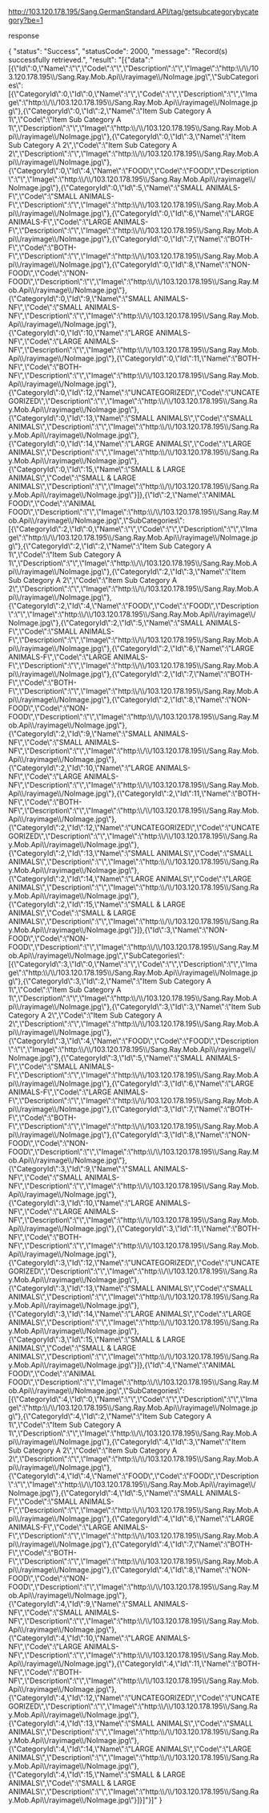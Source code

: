 http://103.120.178.195/Sang.GermanStandard.API/tag/getsubcategorybycategory?be=1

response 


{
  "status": "Success",
  "statusCode": 2000,
  "message": "Record(s) successfully retrieved.",
  "result": "[{\"data\":\"[{\\\"Id\\\":0,\\\"Name\\\":\\\"\\\",\\\"Code\\\":\\\"\\\",\\\"Description\\\":\\\"\\\",\\\"Image\\\":\\\"http:\\\\/\\\\/103.120.178.195\\\\/Sang.Ray.Mob.Api\\\\/rayimage\\\\/NoImage.jpg\\\",\\\"SubCategories\\\":[{\\\"CategoryId\\\":0,\\\"Id\\\":0,\\\"Name\\\":\\\"\\\",\\\"Code\\\":\\\"\\\",\\\"Description\\\":\\\"\\\",\\\"Image\\\":\\\"http:\\\\/\\\\/103.120.178.195\\\\/Sang.Ray.Mob.Api\\\\/rayimage\\\\/NoImage.jpg\\\"},{\\\"CategoryId\\\":0,\\\"Id\\\":2,\\\"Name\\\":\\\"Item Sub Category A 1\\\",\\\"Code\\\":\\\"Item Sub Category A 1\\\",\\\"Description\\\":\\\"\\\",\\\"Image\\\":\\\"http:\\\\/\\\\/103.120.178.195\\\\/Sang.Ray.Mob.Api\\\\/rayimage\\\\/NoImage.jpg\\\"},{\\\"CategoryId\\\":0,\\\"Id\\\":3,\\\"Name\\\":\\\"Item Sub Category A 2\\\",\\\"Code\\\":\\\"Item Sub Category A 2\\\",\\\"Description\\\":\\\"\\\",\\\"Image\\\":\\\"http:\\\\/\\\\/103.120.178.195\\\\/Sang.Ray.Mob.Api\\\\/rayimage\\\\/NoImage.jpg\\\"},{\\\"CategoryId\\\":0,\\\"Id\\\":4,\\\"Name\\\":\\\"FOOD\\\",\\\"Code\\\":\\\"FOOD\\\",\\\"Description\\\":\\\"\\\",\\\"Image\\\":\\\"http:\\\\/\\\\/103.120.178.195\\\\/Sang.Ray.Mob.Api\\\\/rayimage\\\\/NoImage.jpg\\\"},{\\\"CategoryId\\\":0,\\\"Id\\\":5,\\\"Name\\\":\\\"SMALL ANIMALS-F\\\",\\\"Code\\\":\\\"SMALL ANIMALS-F\\\",\\\"Description\\\":\\\"\\\",\\\"Image\\\":\\\"http:\\\\/\\\\/103.120.178.195\\\\/Sang.Ray.Mob.Api\\\\/rayimage\\\\/NoImage.jpg\\\"},{\\\"CategoryId\\\":0,\\\"Id\\\":6,\\\"Name\\\":\\\"LARGE ANIMALS-F\\\",\\\"Code\\\":\\\"LARGE ANIMALS-F\\\",\\\"Description\\\":\\\"\\\",\\\"Image\\\":\\\"http:\\\\/\\\\/103.120.178.195\\\\/Sang.Ray.Mob.Api\\\\/rayimage\\\\/NoImage.jpg\\\"},{\\\"CategoryId\\\":0,\\\"Id\\\":7,\\\"Name\\\":\\\"BOTH-F\\\",\\\"Code\\\":\\\"BOTH-F\\\",\\\"Description\\\":\\\"\\\",\\\"Image\\\":\\\"http:\\\\/\\\\/103.120.178.195\\\\/Sang.Ray.Mob.Api\\\\/rayimage\\\\/NoImage.jpg\\\"},{\\\"CategoryId\\\":0,\\\"Id\\\":8,\\\"Name\\\":\\\"NON-FOOD\\\",\\\"Code\\\":\\\"NON-FOOD\\\",\\\"Description\\\":\\\"\\\",\\\"Image\\\":\\\"http:\\\\/\\\\/103.120.178.195\\\\/Sang.Ray.Mob.Api\\\\/rayimage\\\\/NoImage.jpg\\\"},{\\\"CategoryId\\\":0,\\\"Id\\\":9,\\\"Name\\\":\\\"SMALL ANIMALS-NF\\\",\\\"Code\\\":\\\"SMALL ANIMALS-NF\\\",\\\"Description\\\":\\\"\\\",\\\"Image\\\":\\\"http:\\\\/\\\\/103.120.178.195\\\\/Sang.Ray.Mob.Api\\\\/rayimage\\\\/NoImage.jpg\\\"},{\\\"CategoryId\\\":0,\\\"Id\\\":10,\\\"Name\\\":\\\"LARGE ANIMALS-NF\\\",\\\"Code\\\":\\\"LARGE ANIMALS-NF\\\",\\\"Description\\\":\\\"\\\",\\\"Image\\\":\\\"http:\\\\/\\\\/103.120.178.195\\\\/Sang.Ray.Mob.Api\\\\/rayimage\\\\/NoImage.jpg\\\"},{\\\"CategoryId\\\":0,\\\"Id\\\":11,\\\"Name\\\":\\\"BOTH-NF\\\",\\\"Code\\\":\\\"BOTH-NF\\\",\\\"Description\\\":\\\"\\\",\\\"Image\\\":\\\"http:\\\\/\\\\/103.120.178.195\\\\/Sang.Ray.Mob.Api\\\\/rayimage\\\\/NoImage.jpg\\\"},{\\\"CategoryId\\\":0,\\\"Id\\\":12,\\\"Name\\\":\\\"UNCATEGORIZED\\\",\\\"Code\\\":\\\"UNCATEGORIZED\\\",\\\"Description\\\":\\\"\\\",\\\"Image\\\":\\\"http:\\\\/\\\\/103.120.178.195\\\\/Sang.Ray.Mob.Api\\\\/rayimage\\\\/NoImage.jpg\\\"},{\\\"CategoryId\\\":0,\\\"Id\\\":13,\\\"Name\\\":\\\"SMALL ANIMALS\\\",\\\"Code\\\":\\\"SMALL ANIMALS\\\",\\\"Description\\\":\\\"\\\",\\\"Image\\\":\\\"http:\\\\/\\\\/103.120.178.195\\\\/Sang.Ray.Mob.Api\\\\/rayimage\\\\/NoImage.jpg\\\"},{\\\"CategoryId\\\":0,\\\"Id\\\":14,\\\"Name\\\":\\\"LARGE ANIMALS\\\",\\\"Code\\\":\\\"LARGE ANIMALS\\\",\\\"Description\\\":\\\"\\\",\\\"Image\\\":\\\"http:\\\\/\\\\/103.120.178.195\\\\/Sang.Ray.Mob.Api\\\\/rayimage\\\\/NoImage.jpg\\\"},{\\\"CategoryId\\\":0,\\\"Id\\\":15,\\\"Name\\\":\\\"SMALL & LARGE ANIMALS\\\",\\\"Code\\\":\\\"SMALL & LARGE ANIMALS\\\",\\\"Description\\\":\\\"\\\",\\\"Image\\\":\\\"http:\\\\/\\\\/103.120.178.195\\\\/Sang.Ray.Mob.Api\\\\/rayimage\\\\/NoImage.jpg\\\"}]},{\\\"Id\\\":2,\\\"Name\\\":\\\"ANIMAL FOOD\\\",\\\"Code\\\":\\\"ANIMAL FOOD\\\",\\\"Description\\\":\\\"\\\",\\\"Image\\\":\\\"http:\\\\/\\\\/103.120.178.195\\\\/Sang.Ray.Mob.Api\\\\/rayimage\\\\/NoImage.jpg\\\",\\\"SubCategories\\\":[{\\\"CategoryId\\\":2,\\\"Id\\\":0,\\\"Name\\\":\\\"\\\",\\\"Code\\\":\\\"\\\",\\\"Description\\\":\\\"\\\",\\\"Image\\\":\\\"http:\\\\/\\\\/103.120.178.195\\\\/Sang.Ray.Mob.Api\\\\/rayimage\\\\/NoImage.jpg\\\"},{\\\"CategoryId\\\":2,\\\"Id\\\":2,\\\"Name\\\":\\\"Item Sub Category A 1\\\",\\\"Code\\\":\\\"Item Sub Category A 1\\\",\\\"Description\\\":\\\"\\\",\\\"Image\\\":\\\"http:\\\\/\\\\/103.120.178.195\\\\/Sang.Ray.Mob.Api\\\\/rayimage\\\\/NoImage.jpg\\\"},{\\\"CategoryId\\\":2,\\\"Id\\\":3,\\\"Name\\\":\\\"Item Sub Category A 2\\\",\\\"Code\\\":\\\"Item Sub Category A 2\\\",\\\"Description\\\":\\\"\\\",\\\"Image\\\":\\\"http:\\\\/\\\\/103.120.178.195\\\\/Sang.Ray.Mob.Api\\\\/rayimage\\\\/NoImage.jpg\\\"},{\\\"CategoryId\\\":2,\\\"Id\\\":4,\\\"Name\\\":\\\"FOOD\\\",\\\"Code\\\":\\\"FOOD\\\",\\\"Description\\\":\\\"\\\",\\\"Image\\\":\\\"http:\\\\/\\\\/103.120.178.195\\\\/Sang.Ray.Mob.Api\\\\/rayimage\\\\/NoImage.jpg\\\"},{\\\"CategoryId\\\":2,\\\"Id\\\":5,\\\"Name\\\":\\\"SMALL ANIMALS-F\\\",\\\"Code\\\":\\\"SMALL ANIMALS-F\\\",\\\"Description\\\":\\\"\\\",\\\"Image\\\":\\\"http:\\\\/\\\\/103.120.178.195\\\\/Sang.Ray.Mob.Api\\\\/rayimage\\\\/NoImage.jpg\\\"},{\\\"CategoryId\\\":2,\\\"Id\\\":6,\\\"Name\\\":\\\"LARGE ANIMALS-F\\\",\\\"Code\\\":\\\"LARGE ANIMALS-F\\\",\\\"Description\\\":\\\"\\\",\\\"Image\\\":\\\"http:\\\\/\\\\/103.120.178.195\\\\/Sang.Ray.Mob.Api\\\\/rayimage\\\\/NoImage.jpg\\\"},{\\\"CategoryId\\\":2,\\\"Id\\\":7,\\\"Name\\\":\\\"BOTH-F\\\",\\\"Code\\\":\\\"BOTH-F\\\",\\\"Description\\\":\\\"\\\",\\\"Image\\\":\\\"http:\\\\/\\\\/103.120.178.195\\\\/Sang.Ray.Mob.Api\\\\/rayimage\\\\/NoImage.jpg\\\"},{\\\"CategoryId\\\":2,\\\"Id\\\":8,\\\"Name\\\":\\\"NON-FOOD\\\",\\\"Code\\\":\\\"NON-FOOD\\\",\\\"Description\\\":\\\"\\\",\\\"Image\\\":\\\"http:\\\\/\\\\/103.120.178.195\\\\/Sang.Ray.Mob.Api\\\\/rayimage\\\\/NoImage.jpg\\\"},{\\\"CategoryId\\\":2,\\\"Id\\\":9,\\\"Name\\\":\\\"SMALL ANIMALS-NF\\\",\\\"Code\\\":\\\"SMALL ANIMALS-NF\\\",\\\"Description\\\":\\\"\\\",\\\"Image\\\":\\\"http:\\\\/\\\\/103.120.178.195\\\\/Sang.Ray.Mob.Api\\\\/rayimage\\\\/NoImage.jpg\\\"},{\\\"CategoryId\\\":2,\\\"Id\\\":10,\\\"Name\\\":\\\"LARGE ANIMALS-NF\\\",\\\"Code\\\":\\\"LARGE ANIMALS-NF\\\",\\\"Description\\\":\\\"\\\",\\\"Image\\\":\\\"http:\\\\/\\\\/103.120.178.195\\\\/Sang.Ray.Mob.Api\\\\/rayimage\\\\/NoImage.jpg\\\"},{\\\"CategoryId\\\":2,\\\"Id\\\":11,\\\"Name\\\":\\\"BOTH-NF\\\",\\\"Code\\\":\\\"BOTH-NF\\\",\\\"Description\\\":\\\"\\\",\\\"Image\\\":\\\"http:\\\\/\\\\/103.120.178.195\\\\/Sang.Ray.Mob.Api\\\\/rayimage\\\\/NoImage.jpg\\\"},{\\\"CategoryId\\\":2,\\\"Id\\\":12,\\\"Name\\\":\\\"UNCATEGORIZED\\\",\\\"Code\\\":\\\"UNCATEGORIZED\\\",\\\"Description\\\":\\\"\\\",\\\"Image\\\":\\\"http:\\\\/\\\\/103.120.178.195\\\\/Sang.Ray.Mob.Api\\\\/rayimage\\\\/NoImage.jpg\\\"},{\\\"CategoryId\\\":2,\\\"Id\\\":13,\\\"Name\\\":\\\"SMALL ANIMALS\\\",\\\"Code\\\":\\\"SMALL ANIMALS\\\",\\\"Description\\\":\\\"\\\",\\\"Image\\\":\\\"http:\\\\/\\\\/103.120.178.195\\\\/Sang.Ray.Mob.Api\\\\/rayimage\\\\/NoImage.jpg\\\"},{\\\"CategoryId\\\":2,\\\"Id\\\":14,\\\"Name\\\":\\\"LARGE ANIMALS\\\",\\\"Code\\\":\\\"LARGE ANIMALS\\\",\\\"Description\\\":\\\"\\\",\\\"Image\\\":\\\"http:\\\\/\\\\/103.120.178.195\\\\/Sang.Ray.Mob.Api\\\\/rayimage\\\\/NoImage.jpg\\\"},{\\\"CategoryId\\\":2,\\\"Id\\\":15,\\\"Name\\\":\\\"SMALL & LARGE ANIMALS\\\",\\\"Code\\\":\\\"SMALL & LARGE ANIMALS\\\",\\\"Description\\\":\\\"\\\",\\\"Image\\\":\\\"http:\\\\/\\\\/103.120.178.195\\\\/Sang.Ray.Mob.Api\\\\/rayimage\\\\/NoImage.jpg\\\"}]},{\\\"Id\\\":3,\\\"Name\\\":\\\"NON-FOOD\\\",\\\"Code\\\":\\\"NON-FOOD\\\",\\\"Description\\\":\\\"\\\",\\\"Image\\\":\\\"http:\\\\/\\\\/103.120.178.195\\\\/Sang.Ray.Mob.Api\\\\/rayimage\\\\/NoImage.jpg\\\",\\\"SubCategories\\\":[{\\\"CategoryId\\\":3,\\\"Id\\\":0,\\\"Name\\\":\\\"\\\",\\\"Code\\\":\\\"\\\",\\\"Description\\\":\\\"\\\",\\\"Image\\\":\\\"http:\\\\/\\\\/103.120.178.195\\\\/Sang.Ray.Mob.Api\\\\/rayimage\\\\/NoImage.jpg\\\"},{\\\"CategoryId\\\":3,\\\"Id\\\":2,\\\"Name\\\":\\\"Item Sub Category A 1\\\",\\\"Code\\\":\\\"Item Sub Category A 1\\\",\\\"Description\\\":\\\"\\\",\\\"Image\\\":\\\"http:\\\\/\\\\/103.120.178.195\\\\/Sang.Ray.Mob.Api\\\\/rayimage\\\\/NoImage.jpg\\\"},{\\\"CategoryId\\\":3,\\\"Id\\\":3,\\\"Name\\\":\\\"Item Sub Category A 2\\\",\\\"Code\\\":\\\"Item Sub Category A 2\\\",\\\"Description\\\":\\\"\\\",\\\"Image\\\":\\\"http:\\\\/\\\\/103.120.178.195\\\\/Sang.Ray.Mob.Api\\\\/rayimage\\\\/NoImage.jpg\\\"},{\\\"CategoryId\\\":3,\\\"Id\\\":4,\\\"Name\\\":\\\"FOOD\\\",\\\"Code\\\":\\\"FOOD\\\",\\\"Description\\\":\\\"\\\",\\\"Image\\\":\\\"http:\\\\/\\\\/103.120.178.195\\\\/Sang.Ray.Mob.Api\\\\/rayimage\\\\/NoImage.jpg\\\"},{\\\"CategoryId\\\":3,\\\"Id\\\":5,\\\"Name\\\":\\\"SMALL ANIMALS-F\\\",\\\"Code\\\":\\\"SMALL ANIMALS-F\\\",\\\"Description\\\":\\\"\\\",\\\"Image\\\":\\\"http:\\\\/\\\\/103.120.178.195\\\\/Sang.Ray.Mob.Api\\\\/rayimage\\\\/NoImage.jpg\\\"},{\\\"CategoryId\\\":3,\\\"Id\\\":6,\\\"Name\\\":\\\"LARGE ANIMALS-F\\\",\\\"Code\\\":\\\"LARGE ANIMALS-F\\\",\\\"Description\\\":\\\"\\\",\\\"Image\\\":\\\"http:\\\\/\\\\/103.120.178.195\\\\/Sang.Ray.Mob.Api\\\\/rayimage\\\\/NoImage.jpg\\\"},{\\\"CategoryId\\\":3,\\\"Id\\\":7,\\\"Name\\\":\\\"BOTH-F\\\",\\\"Code\\\":\\\"BOTH-F\\\",\\\"Description\\\":\\\"\\\",\\\"Image\\\":\\\"http:\\\\/\\\\/103.120.178.195\\\\/Sang.Ray.Mob.Api\\\\/rayimage\\\\/NoImage.jpg\\\"},{\\\"CategoryId\\\":3,\\\"Id\\\":8,\\\"Name\\\":\\\"NON-FOOD\\\",\\\"Code\\\":\\\"NON-FOOD\\\",\\\"Description\\\":\\\"\\\",\\\"Image\\\":\\\"http:\\\\/\\\\/103.120.178.195\\\\/Sang.Ray.Mob.Api\\\\/rayimage\\\\/NoImage.jpg\\\"},{\\\"CategoryId\\\":3,\\\"Id\\\":9,\\\"Name\\\":\\\"SMALL ANIMALS-NF\\\",\\\"Code\\\":\\\"SMALL ANIMALS-NF\\\",\\\"Description\\\":\\\"\\\",\\\"Image\\\":\\\"http:\\\\/\\\\/103.120.178.195\\\\/Sang.Ray.Mob.Api\\\\/rayimage\\\\/NoImage.jpg\\\"},{\\\"CategoryId\\\":3,\\\"Id\\\":10,\\\"Name\\\":\\\"LARGE ANIMALS-NF\\\",\\\"Code\\\":\\\"LARGE ANIMALS-NF\\\",\\\"Description\\\":\\\"\\\",\\\"Image\\\":\\\"http:\\\\/\\\\/103.120.178.195\\\\/Sang.Ray.Mob.Api\\\\/rayimage\\\\/NoImage.jpg\\\"},{\\\"CategoryId\\\":3,\\\"Id\\\":11,\\\"Name\\\":\\\"BOTH-NF\\\",\\\"Code\\\":\\\"BOTH-NF\\\",\\\"Description\\\":\\\"\\\",\\\"Image\\\":\\\"http:\\\\/\\\\/103.120.178.195\\\\/Sang.Ray.Mob.Api\\\\/rayimage\\\\/NoImage.jpg\\\"},{\\\"CategoryId\\\":3,\\\"Id\\\":12,\\\"Name\\\":\\\"UNCATEGORIZED\\\",\\\"Code\\\":\\\"UNCATEGORIZED\\\",\\\"Description\\\":\\\"\\\",\\\"Image\\\":\\\"http:\\\\/\\\\/103.120.178.195\\\\/Sang.Ray.Mob.Api\\\\/rayimage\\\\/NoImage.jpg\\\"},{\\\"CategoryId\\\":3,\\\"Id\\\":13,\\\"Name\\\":\\\"SMALL ANIMALS\\\",\\\"Code\\\":\\\"SMALL ANIMALS\\\",\\\"Description\\\":\\\"\\\",\\\"Image\\\":\\\"http:\\\\/\\\\/103.120.178.195\\\\/Sang.Ray.Mob.Api\\\\/rayimage\\\\/NoImage.jpg\\\"},{\\\"CategoryId\\\":3,\\\"Id\\\":14,\\\"Name\\\":\\\"LARGE ANIMALS\\\",\\\"Code\\\":\\\"LARGE ANIMALS\\\",\\\"Description\\\":\\\"\\\",\\\"Image\\\":\\\"http:\\\\/\\\\/103.120.178.195\\\\/Sang.Ray.Mob.Api\\\\/rayimage\\\\/NoImage.jpg\\\"},{\\\"CategoryId\\\":3,\\\"Id\\\":15,\\\"Name\\\":\\\"SMALL & LARGE ANIMALS\\\",\\\"Code\\\":\\\"SMALL & LARGE ANIMALS\\\",\\\"Description\\\":\\\"\\\",\\\"Image\\\":\\\"http:\\\\/\\\\/103.120.178.195\\\\/Sang.Ray.Mob.Api\\\\/rayimage\\\\/NoImage.jpg\\\"}]},{\\\"Id\\\":4,\\\"Name\\\":\\\"ANIMAL FOOD\\\",\\\"Code\\\":\\\"ANIMAL FOOD\\\",\\\"Description\\\":\\\"\\\",\\\"Image\\\":\\\"http:\\\\/\\\\/103.120.178.195\\\\/Sang.Ray.Mob.Api\\\\/rayimage\\\\/NoImage.jpg\\\",\\\"SubCategories\\\":[{\\\"CategoryId\\\":4,\\\"Id\\\":0,\\\"Name\\\":\\\"\\\",\\\"Code\\\":\\\"\\\",\\\"Description\\\":\\\"\\\",\\\"Image\\\":\\\"http:\\\\/\\\\/103.120.178.195\\\\/Sang.Ray.Mob.Api\\\\/rayimage\\\\/NoImage.jpg\\\"},{\\\"CategoryId\\\":4,\\\"Id\\\":2,\\\"Name\\\":\\\"Item Sub Category A 1\\\",\\\"Code\\\":\\\"Item Sub Category A 1\\\",\\\"Description\\\":\\\"\\\",\\\"Image\\\":\\\"http:\\\\/\\\\/103.120.178.195\\\\/Sang.Ray.Mob.Api\\\\/rayimage\\\\/NoImage.jpg\\\"},{\\\"CategoryId\\\":4,\\\"Id\\\":3,\\\"Name\\\":\\\"Item Sub Category A 2\\\",\\\"Code\\\":\\\"Item Sub Category A 2\\\",\\\"Description\\\":\\\"\\\",\\\"Image\\\":\\\"http:\\\\/\\\\/103.120.178.195\\\\/Sang.Ray.Mob.Api\\\\/rayimage\\\\/NoImage.jpg\\\"},{\\\"CategoryId\\\":4,\\\"Id\\\":4,\\\"Name\\\":\\\"FOOD\\\",\\\"Code\\\":\\\"FOOD\\\",\\\"Description\\\":\\\"\\\",\\\"Image\\\":\\\"http:\\\\/\\\\/103.120.178.195\\\\/Sang.Ray.Mob.Api\\\\/rayimage\\\\/NoImage.jpg\\\"},{\\\"CategoryId\\\":4,\\\"Id\\\":5,\\\"Name\\\":\\\"SMALL ANIMALS-F\\\",\\\"Code\\\":\\\"SMALL ANIMALS-F\\\",\\\"Description\\\":\\\"\\\",\\\"Image\\\":\\\"http:\\\\/\\\\/103.120.178.195\\\\/Sang.Ray.Mob.Api\\\\/rayimage\\\\/NoImage.jpg\\\"},{\\\"CategoryId\\\":4,\\\"Id\\\":6,\\\"Name\\\":\\\"LARGE ANIMALS-F\\\",\\\"Code\\\":\\\"LARGE ANIMALS-F\\\",\\\"Description\\\":\\\"\\\",\\\"Image\\\":\\\"http:\\\\/\\\\/103.120.178.195\\\\/Sang.Ray.Mob.Api\\\\/rayimage\\\\/NoImage.jpg\\\"},{\\\"CategoryId\\\":4,\\\"Id\\\":7,\\\"Name\\\":\\\"BOTH-F\\\",\\\"Code\\\":\\\"BOTH-F\\\",\\\"Description\\\":\\\"\\\",\\\"Image\\\":\\\"http:\\\\/\\\\/103.120.178.195\\\\/Sang.Ray.Mob.Api\\\\/rayimage\\\\/NoImage.jpg\\\"},{\\\"CategoryId\\\":4,\\\"Id\\\":8,\\\"Name\\\":\\\"NON-FOOD\\\",\\\"Code\\\":\\\"NON-FOOD\\\",\\\"Description\\\":\\\"\\\",\\\"Image\\\":\\\"http:\\\\/\\\\/103.120.178.195\\\\/Sang.Ray.Mob.Api\\\\/rayimage\\\\/NoImage.jpg\\\"},{\\\"CategoryId\\\":4,\\\"Id\\\":9,\\\"Name\\\":\\\"SMALL ANIMALS-NF\\\",\\\"Code\\\":\\\"SMALL ANIMALS-NF\\\",\\\"Description\\\":\\\"\\\",\\\"Image\\\":\\\"http:\\\\/\\\\/103.120.178.195\\\\/Sang.Ray.Mob.Api\\\\/rayimage\\\\/NoImage.jpg\\\"},{\\\"CategoryId\\\":4,\\\"Id\\\":10,\\\"Name\\\":\\\"LARGE ANIMALS-NF\\\",\\\"Code\\\":\\\"LARGE ANIMALS-NF\\\",\\\"Description\\\":\\\"\\\",\\\"Image\\\":\\\"http:\\\\/\\\\/103.120.178.195\\\\/Sang.Ray.Mob.Api\\\\/rayimage\\\\/NoImage.jpg\\\"},{\\\"CategoryId\\\":4,\\\"Id\\\":11,\\\"Name\\\":\\\"BOTH-NF\\\",\\\"Code\\\":\\\"BOTH-NF\\\",\\\"Description\\\":\\\"\\\",\\\"Image\\\":\\\"http:\\\\/\\\\/103.120.178.195\\\\/Sang.Ray.Mob.Api\\\\/rayimage\\\\/NoImage.jpg\\\"},{\\\"CategoryId\\\":4,\\\"Id\\\":12,\\\"Name\\\":\\\"UNCATEGORIZED\\\",\\\"Code\\\":\\\"UNCATEGORIZED\\\",\\\"Description\\\":\\\"\\\",\\\"Image\\\":\\\"http:\\\\/\\\\/103.120.178.195\\\\/Sang.Ray.Mob.Api\\\\/rayimage\\\\/NoImage.jpg\\\"},{\\\"CategoryId\\\":4,\\\"Id\\\":13,\\\"Name\\\":\\\"SMALL ANIMALS\\\",\\\"Code\\\":\\\"SMALL ANIMALS\\\",\\\"Description\\\":\\\"\\\",\\\"Image\\\":\\\"http:\\\\/\\\\/103.120.178.195\\\\/Sang.Ray.Mob.Api\\\\/rayimage\\\\/NoImage.jpg\\\"},{\\\"CategoryId\\\":4,\\\"Id\\\":14,\\\"Name\\\":\\\"LARGE ANIMALS\\\",\\\"Code\\\":\\\"LARGE ANIMALS\\\",\\\"Description\\\":\\\"\\\",\\\"Image\\\":\\\"http:\\\\/\\\\/103.120.178.195\\\\/Sang.Ray.Mob.Api\\\\/rayimage\\\\/NoImage.jpg\\\"},{\\\"CategoryId\\\":4,\\\"Id\\\":15,\\\"Name\\\":\\\"SMALL & LARGE ANIMALS\\\",\\\"Code\\\":\\\"SMALL & LARGE ANIMALS\\\",\\\"Description\\\":\\\"\\\",\\\"Image\\\":\\\"http:\\\\/\\\\/103.120.178.195\\\\/Sang.Ray.Mob.Api\\\\/rayimage\\\\/NoImage.jpg\\\"}]}]\"}]"
}

